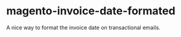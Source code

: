 magento-invoice-date-formated
=============================

A nice way to format the invoice date on transactional emails.
